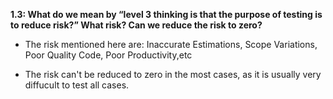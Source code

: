 **1.3: What do we mean by “level 3 thinking is that the purpose of testing is to reduce risk?” What risk? Can we reduce the risk to zero?**

- The risk mentioned here are:  Inaccurate Estimations, Scope Variations, Poor Quality Code, Poor Productivity,etc

- The risk can't be reduced to zero in the most cases, as it is usually very diffucult to test all cases.
